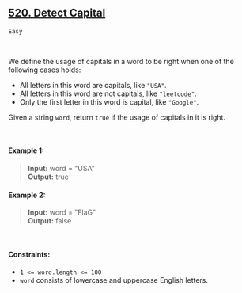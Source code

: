 ## [520. Detect Capital](https://leetcode.com/problems/detect-capital/)

<code>Easy</code>

<br>

We define the usage of capitals in a word to be right when one of the following cases holds:

- All letters in this word are capitals, like <code>"USA"</code>.  
- All letters in this word are not capitals, like <code>"leetcode"</code>.  
- Only the first letter in this word is capital, like <code>"Google"</code>.  

Given a string <code>word</code>, return <code>true</code> if the usage of capitals in it is right.

<br>

#### Example 1:

> __Input:__ word = "USA"  
> __Output:__ true  

#### Example 2:

> __Input:__ word = "FlaG"  
> __Output:__ false  

<br>

#### Constraints:

- <code>1 <= word.length <= 100</code>
- <code>word</code> consists of lowercase and uppercase English letters.
